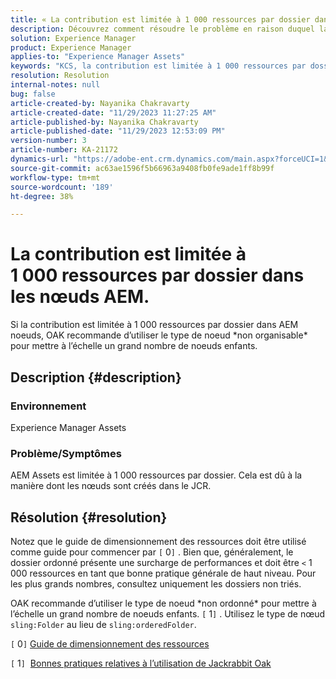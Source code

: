 ```yaml
---
title: « La contribution est limitée à 1 000 ressources par dossier dans les nœuds AEM. »
description: Découvrez comment résoudre le problème en raison duquel la contribution est limitée à 1 000 ressources par dossier dans AEM noeuds.
solution: Experience Manager
product: Experience Manager
applies-to: "Experience Manager Assets"
keywords: "KCS, la contribution est limitée à 1 000 ressources par dossier dans les noeuds AEM"
resolution: Resolution
internal-notes: null
bug: false
article-created-by: Nayanika Chakravarty
article-created-date: "11/29/2023 11:27:25 AM"
article-published-by: Nayanika Chakravarty
article-published-date: "11/29/2023 12:53:09 PM"
version-number: 3
article-number: KA-21172
dynamics-url: "https://adobe-ent.crm.dynamics.com/main.aspx?forceUCI=1&pagetype=entityrecord&etn=knowledgearticle&id=596a573e-aa8e-ee11-8179-6045bd006239"
source-git-commit: ac63ae1596f5b66963a9408fb0fe9ade1ff8b99f
workflow-type: tm+mt
source-wordcount: '189'
ht-degree: 38%

---
```


# La contribution est limitée à 1 000 ressources par dossier dans les nœuds AEM.


Si la contribution est limitée à 1 000 ressources par dossier dans AEM noeuds, OAK recommande d’utiliser le type de noeud \*non organisable\* pour mettre à l’échelle un grand nombre de noeuds enfants.

## Description {#description}


### <b>Environnement</b>

Experience Manager Assets



### <b>Problème/Symptômes</b>

AEM Assets est limitée à 1 000 ressources par dossier. Cela est dû à la manière dont les nœuds sont créés dans le JCR.


## Résolution {#resolution}


Notez que le guide de dimensionnement des ressources doit être utilisé comme guide pour commencer par `[` 0`]` . Bien que, généralement, le dossier ordonné présente une surcharge de performances et doit être `<`  1 000 ressources en tant que bonne pratique générale de haut niveau. Pour les plus grands nombres, consultez uniquement les dossiers non triés.

OAK recommande d’utiliser le type de noeud \*non ordonné\* pour mettre à l’échelle un grand nombre de noeuds enfants. `[` 1`]` . Utilisez le type de nœud `sling:Folder` au lieu de `sling:orderedFolder`.

`[` 0`]`  [Guide de dimensionnement des ressources](https://experienceleague.adobe.com/docs/experience-manager-65/assets/administer/assets-sizing-guide.html?lang=fr)

`[` 1`]`  [Bonnes pratiques relatives à l’utilisation de Jackrabbit Oak](https://jackrabbit.apache.org/oak/docs/dos_and_donts.html)
